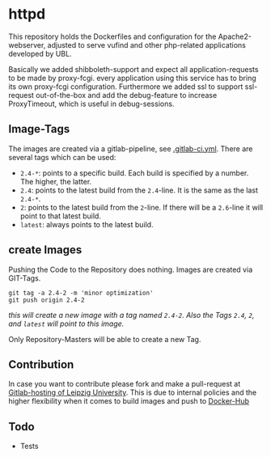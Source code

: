 # httpd

This repository holds the Dockerfiles and configuration for the Apache2-webserver, adjusted to serve vufind and other php-related applications developed by UBL.

Basically we added shibboleth-support and expect all application-requests to be made by proxy-fcgi. every application using this service has to bring its own proxy-fcgi configuration. Furthermore we added ssl  to support ssl-request out-of-the-box and add the debug-feature to increase ProxyTimeout, which is useful in debug-sessions.

## Image-Tags

The images are created via a gitlab-pipeline, see [.gitlab-ci.yml]. There are several tags which can be used:

* `2.4-*`: points to a specific build. Each build is specified by a number. The higher, the latter.
* `2.4`: points to the latest build from the `2.4`-line. It is the same as the last `2.4-*`.
* `2`: points to the latest build from the `2`-line. If there will be a `2.6`-line it will point to that latest build.
* `latest`: always points to the latest build.

## create Images

Pushing the Code to the Repository does nothing. Images are created via GIT-Tags.

```
git tag -a 2.4-2 -m 'minor optimization'
git push origin 2.4-2
```
_this will create a new image with a tag named `2.4-2`. Also the Tags `2.4`, `2`, and `latest` will point to this image._

Only Repository-Masters will be able to create a new Tag.

## Contribution

In case you want to contribute please fork and make a pull-request at [Gitlab-hosting of Leipzig University]. This is due to internal policies and the higher flexibility when it comes to build images and push to [Docker-Hub]

## Todo

* Tests

[.gitlab-ci.yml]: https://git.sc.uni-leipzig.de/ubl/bdd_dev/docker/httpd/blob/master/.gitlab-ci.yml
[Gitlab-hosting of Leipzig University]: https://git.sc.uni-leipzig.de/ubl/bdd_dev/docker/httpd
[Docker-Hub]: https://hub.docker.com/r/ubleipzig/httpd/